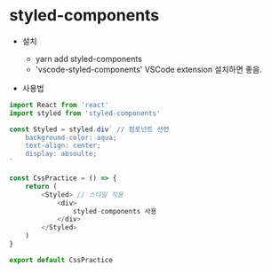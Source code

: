 # styled-components

- 설치
  - yarn add styled-components
  - 'vscode-styled-components' VSCode extension 설치하면 좋음.
  
- 사용법

```javascript
import React from 'react'
import styled from 'styled-components'

const Styled = styled.div` // 컴포넌트 선언
    background-color: aqua;
    text-align: center;
    display: absoulte;
`

const CssPractice = () => {
    return (
        <Styled> // 스타일 적용
            <div>
                styled-components 사용
            </div>
        </Styled>
    )
}

export default CssPractice 

```
